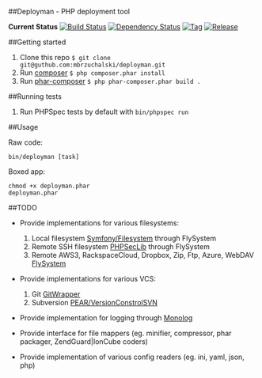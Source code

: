 ##Deployman - PHP deployment tool

**Current Status**
[![Build Status](https://drone.io/github.com/mbrzuchalski/deployman/status.png)](https://drone.io/github.com/mbrzuchalski/deployman/latest)
[![Dependency Status](https://gemnasium.com/mbrzuchalski/deployman.svg)](https://gemnasium.com/mbrzuchalski/deployman)
[![Tag](https://img.shields.io/github/tag/mbrzuchalski/deployman.svg)](https://github.com/mbrzuchalski/deployman)
[![Release](https://img.shields.io/github/release/mbrzuchalski/deployman.svg)](https://github.com/mbrzuchalski/deployman)

##Getting started

1. Clone this repo `$ git clone git@guthub.com:mbrzuchalski/deployman.git`
2. Run [composer](http://getcomposer.org/) `$ php composer.phar install`
2. Run [phar-composer](https://github.com/clue/phar-composer) `$ php phar-composer.phar build .`

##Running tests

1. Run PHPSpec tests by default with `bin/phpspec run`

##Usage

Raw code:
```
bin/deployman [task]
```

Boxed app:
```
chmod +x deployman.phar
deployman.phar
```

##TODO

* Provide implementations for various filesystems:
  1. Local filesystem [Symfony/Filesystem](https://github.com/symfony/Filesystem) through FlySystem
  2. Remote SSH filesystem [PHPSecLib](https://github.com/phpseclib/phpseclib) through FlySystem
  3. Remote AWS3, RackspaceCloud, Dropbox, Zip, Ftp, Azure, WebDAV [FlySystem](https://github.com/thephpleague/flysystem)

* Provide implementations for various VCS:
  1. Git [GitWrapper](https://github.com/cpliakas/git-wrapper)
  2. Subversion [PEAR/VersionConstrolSVN](https://packagist.org/packages/pear/versioncontrol_svn)

* Provide implementation for logging through [Monolog](https://github.com/Seldaek/monolog)
* Provide interface for file mappers (eg. minifier, compressor, phar packager, ZendGuard|IonCube coders)
* Provide implementation of various config readers (eg. ini, yaml, json, php)
